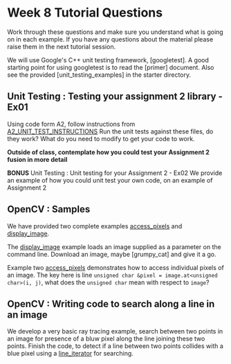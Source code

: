 
Week 8 Tutorial Questions
=========================
Work through these questions and make sure you understand what is going on in each example. If you have any questions about the material please raise them in the next tutorial session.

We will use Google's C++ unit testing framework, [googletest]. A good starting point for using googletest is to read the [primer] document. Also see the provided [unit_testing_examples] in the starter directory.


Unit Testing : Testing your assignment 2 library - Ex01
-------------------------

Using code form A2, follow instructions from [A2_UNIT_TEST_INSTRUCTIONS]
Run the unit tests against these files, do they work? 
What do you need to modify to get your code to work.

**Outside of class, contemplate how you could test your Assignment 2 fusion in more detail**

**BONUS** Unit Testing : Unit testing for your Assignment 2 - Ex02
We provide an example of how you could unit test your own code, on an example of Assignment 2


OpenCV : Samples 
-------------------
 
We have provided two complete examples [access_pixels] and [display_image].

The [display_image] example loads an image supplied as a parameter on the command line. Download an image, maybe [grumpy_cat] and give it a go.

Example two [access_pixels] demonstrates how to access individual pixels of an image. The key here is line `unsigned char &pixel = image.at<unsigned char>(i, j)`, what does the `unsigned char` mean with respect to `image`? 


OpenCV : Writing code to search along a line in an image
-------------------

We develop a very basic ray tracing example, search between two points in an image for presence of a bluw pixel along the line joining these two points.
Finish the code, to detect if a line between two points collides with a blue pixel using a [line_iterator] for searching.

[access_pixels]: ./starter/opencv/access_pixels
[display_image]: ./starter/opencv/display_image
[drawing_functions]: ./starter/opencv/drawing_functions
[gumpy_cat]: https://www.google.com/search?tbm=isch&as_q=grumpy_cat&tbs=isz:lt,islt:4mp,sur:fmc
[line_iterator]: https://docs.opencv.org/3.1.0/dc/dd2/classcv_1_1LineIterator.html
[A2_UNIT_TEST_INSTRUCTIONS]: ./starter/unit_testing/ex02/README.md 

